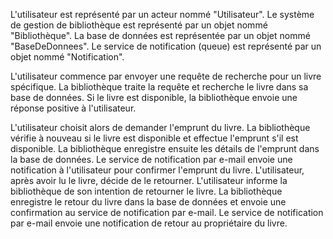 L'utilisateur est représenté par un acteur nommé "Utilisateur".
Le système de gestion de bibliothèque est représenté par un objet nommé "Bibliothèque".
La base de données est représentée par un objet nommé "BaseDeDonnees". 
Le service de notification (queue) est représenté par un objet nommé "Notification".

L'utilisateur commence par envoyer une requête de recherche pour un livre spécifique. La bibliothèque traite la requête et recherche le livre dans sa base de données. Si le livre est disponible, la bibliothèque envoie une réponse positive à l'utilisateur. 

L'utilisateur choisit alors de demander l'emprunt du livre. 
La bibliothèque vérifie à nouveau si le livre est disponible et effectue l'emprunt s'il est disponible.
La bibliothèque enregistre ensuite les détails de l'emprunt dans la base de données.
Le service de notification par e-mail envoie une notification à l'utilisateur pour confirmer l'emprunt du livre. 
L'utilisateur, après avoir lu le livre, décide de le retourner.
L'utilisateur informe la bibliothèque de son intention de retourner le livre.
La bibliothèque enregistre le retour du livre dans la base de données et envoie une confirmation au service de notification par e-mail.
Le service de notification par e-mail envoie une notification de retour au propriétaire du livre.